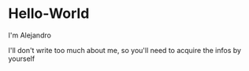 # Hello-World

I'm Alejandro

I'll don't write too much about me, so you'll need to acquire the infos by yourself
